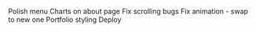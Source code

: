 Polish menu
Charts on about page
Fix scrolling bugs
Fix animation - swap to new one
Portfolio styling
Deploy

